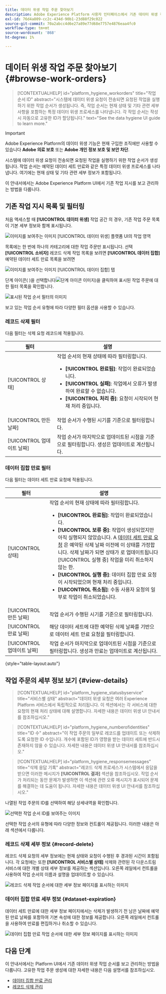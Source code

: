 ```yaml
---
title: 데이터 위생 작업 주문 찾아보기
description: Adobe Experience Platform 사용자 인터페이스에서 기존 데이터 위생 작업 순서를 보고 관리하는 방법을 알아봅니다.
exl-id: 76d4a809-cc2c-434d-90b1-23d88f29c022
source-git-commit: 70a2abcc4d6e27a89e77d68e7757e4876eaa4fc0
workflow-type: tm+mt
source-wordcount: '868'
ht-degree: 1%

---
```


# 데이터 위생 작업 주문 찾아보기 {#browse-work-orders}

>[!CONTEXTUALHELP]
>id="platform_hygiene_workorders"
>title="작업 순서 ID"
>abstract="시스템에 데이터 위생 요청이 전송되면 요청된 작업을 실행하기 위한 작업 순서가 생성됩니다. 즉, 작업 순서는 현재 상태 및 기타 관련 세부 사항을 포함하는 특정 데이터 위생 프로세스를 나타냅니다. 각 작업 순서는 작성 시 자동으로 고유한 ID가 할당됩니다."
>text="See the data hygiene UI guide to learn more."

>[!IMPORTANT]
>
>Adobe Experience Platform의 데이터 위생 기능은 현재 구입한 조직에만 사용할 수 있습니다 **Adobe 의료 보호** 또는 **Adobe 개인 정보 보호 및 보안 차단**.

시스템에 데이터 위생 요청이 전송되면 요청된 작업을 실행하기 위한 작업 순서가 생성됩니다. 작업 순서는 예약된 데이터 세트 만료와 같은 특정 데이터 위생 프로세스를 나타냅니다. 여기에는 현재 상태 및 기타 관련 세부 정보가 포함됩니다.

이 안내서에서는 Adobe Experience Platform UI에서 기존 작업 지시를 보고 관리하는 방법을 다룹니다.

## 기존 작업 지시 목록 및 필터링

처음 액세스할 때 **[!UICONTROL 데이터 위생]** 작업 공간 의 경우, 기존 작업 주문 목록이 기본 세부 정보와 함께 표시됩니다.

![이미지를 보여주는 이미지 [!UICONTROL 데이터 위생] 플랫폼 UI의 작업 영역](../images/ui/browse/work-order-list.png)

목록에는 한 번에 하나의 카테고리에 대한 작업 주문만 표시됩니다. 선택 **[!UICONTROL 소비자]** 레코드 삭제 작업 목록을 보려면 **[!UICONTROL 데이터 집합]** 예약된 데이터 세트 만료 목록을 보려면

![이미지를 보여주는 이미지 [!UICONTROL 데이터 집합] 탭](../images/ui/browse/dataset-tab.png)

단계 아이콘( )을 선택합니다![단계 아이콘 이미지](../images/ui/browse/funnel-icon.png))을 클릭하여 표시된 작업 주문에 대한 필터 목록을 확인합니다.

![표시된 작업 순서 필터의 이미지](../images/ui/browse/filters.png)

보고 있는 작업 순서 유형에 따라 다양한 필터 옵션을 사용할 수 있습니다.

### 레코드 삭제 필터

다음 필터는 삭제 요청 레코드에 적용됩니다.

| 필터 | 설명 |
| --- | --- |
| [!UICONTROL 상태] | 작업 순서의 현재 상태에 따라 필터링합니다.<ul><li>**[!UICONTROL 완료됨]**: 작업이 완료되었습니다.</li><li>**[!UICONTROL 실패]**: 작업에서 오류가 발생하여 완료할 수 없습니다.</li><li>**[!UICONTROL 처리 중]**: 요청이 시작되어 현재 처리 중입니다.</li></ul> |
| [!UICONTROL 만든 날짜] | 작업 순서가 수행된 시기를 기준으로 필터링합니다. |
| [!UICONTROL 업데이트 날짜] | 작업 순서가 마지막으로 업데이트된 시점을 기준으로 필터링합니다. 생성은 업데이트로 계산됩니다. |

### 데이터 집합 만료 필터

다음 필터는 데이터 세트 만료 요청에 적용됩니다.

| 필터 | 설명 |
| --- | --- |
| [!UICONTROL 상태] | 작업 순서의 현재 상태에 따라 필터링합니다.<ul><li>**[!UICONTROL 완료됨]**: 작업이 완료되었습니다.</li><li>**[!UICONTROL 보류 중]**: 작업이 생성되었지만 아직 실행되지 않았습니다. A [데이터 세트 만료 요청](./dataset-expiration.md) 은 예약된 삭제 날짜 이전에 이 상태를 가정합니다. 삭제 날짜가 되면 상태가 로 업데이트됩니다 [!UICONTROL 실행 중] 작업을 미리 취소하지 않는 한.</li><li>**[!UICONTROL 실행 중]**: 데이터 집합 만료 요청이 시작되었으며 현재 처리 중입니다.</li><li>**[!UICONTROL 취소됨]**: 수동 사용자 요청의 일부로 작업이 취소되었습니다.</li></ul> |
| [!UICONTROL 만든 날짜] | 작업 순서가 수행된 시기를 기준으로 필터링합니다. |
| [!UICONTROL 만료 날짜] | 해당 데이터 세트에 대한 예약된 삭제 날짜를 기반으로 데이터 세트 만료 요청을 필터링합니다. |
| [!UICONTROL 업데이트 날짜] | 작업 순서가 마지막으로 업데이트된 시점을 기준으로 필터링합니다. 생성과 만료는 업데이트로 계산됩니다. |

{style=&quot;table-layout:auto&quot;}

## 작업 주문의 세부 정보 보기 {#view-details}

>[!CONTEXTUALHELP]
>id="platform_hygiene_statusbyservice"
>title="서비스별 상태"
>abstract="데이터 위생 요청은 여러 Experience Platform 서비스에서 독립적으로 처리됩니다. 이 섹션에서는 각 서비스에 대한 요청의 현재 처리 상태에 대해 설명합니다. 자세한 내용은 데이터 위생 UI 안내서를 참조하십시오."

>[!CONTEXTUALHELP]
>id="platform_hygiene_numberofidentities"
>title="ID 수"
>abstract="이 작업 주문의 일부로 레코드를 업데이트 또는 삭제하도록 요청한 ID 수입니다. 개수에 포함된 ID가 영향을 받는 데이터 세트에 반드시 존재하지 않을 수 있습니다. 자세한 내용은 데이터 위생 UI 안내서를 참조하십시오."

>[!CONTEXTUALHELP]
>id="platform_hygiene_responsemessages"
>title="삭제 응답 기록"
>abstract="레코드 삭제 프로세스가 시스템에서 응답을 받으면 이러한 메시지가 **[!UICONTROL 결과]** 섹션을 참조하십시오. 작업 순서가 처리되는 동안 문제가 발생하면 이 섹션에 관련 오류 메시지가 표시되어 문제를 해결하는 데 도움이 됩니다. 자세한 내용은 데이터 위생 UI 안내서를 참조하십시오."

나열된 작업 주문의 ID를 선택하여 해당 상세내역을 확인합니다.

![선택한 작업 순서 ID를 보여주는 이미지](../images/ui/browse/select-work-order.png)

선택한 작업 순서의 유형에 따라 다양한 정보와 컨트롤이 제공됩니다. 이러한 내용은 아래 섹션에서 다룹니다.

### 레코드 삭제 세부 정보 {#record-delete}

레코드 삭제 요청의 세부 정보에는 현재 상태와 요청이 수행된 후 경과된 시간이 포함됩니다. 각 요청에는 또한 **[!UICONTROL 서비스별 상태]** 삭제와 관련된 각 다운스트림 서비스에 대한 개별 상태 세부 정보를 제공하는 섹션입니다. 오른쪽 레일에서 컨트롤을 사용하여 작업 순서의 이름과 설명을 업데이트할 수 있습니다.

![레코드 삭제 작업 순서에 대한 세부 정보 페이지를 표시하는 이미지](../images/ui/browse/record-delete-details.png)

### 데이터 집합 만료 세부 정보 {#dataset-expiration}

데이터 세트 만료에 대한 세부 정보 페이지에서는 삭제가 발생하기 전 남은 날짜에 예약된 만료 날짜를 포함하여 기본 속성에 대한 정보를 제공합니다. 오른쪽 레일에서 컨트롤을 사용하여 만료를 편집하거나 취소할 수 있습니다.

![데이터 집합 만료 작업 순서에 대한 세부 정보 페이지를 표시하는 이미지](../images/ui/browse/ttl-details.png)

## 다음 단계

이 안내서에서는 Platform UI에서 기존 데이터 위생 작업 순서를 보고 관리하는 방법을 다룹니다. 고유한 작업 주문 생성에 대한 자세한 내용은 다음 설명서를 참조하십시오.

* [데이터 집합 만료 관리](./dataset-expiration.md)
* [레코드 삭제 관리](./record-delete.md)
